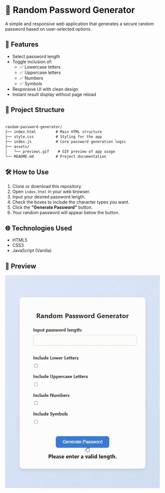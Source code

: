 # 🔐 Random Password Generator

A simple and responsive web application that generates a secure random password based on user-selected options.

## 🚀 Features

- Select password length
- Toggle inclusion of:
  - ✅ Lowercase letters
  - ✅ Uppercase letters
  - ✅ Numbers
  - ✅ Symbols
- Responsive UI with clean design
- Instant result display without page reload

## 📂 Project Structure

```

random-password-generator/
├── index.html         # Main HTML structure
├── style.css          # Styling for the app
├── index.js           # Core password generation logic
├── assets/
│   └── preview\.gif    # GIF preview of app usage
└── README.md          # Project documentation

```

## 🛠️ How to Use

1. Clone or download this repository.
2. Open `index.html` in your web browser.
3. Input your desired password length.
4. Check the boxes to include the character types you want.
5. Click the **"Generate Password"** button.
6. Your random password will appear below the button.

## 🌐 Technologies Used

- HTML5
- CSS3
- JavaScript (Vanilla)

## 📸 Preview

![Preview](gif/preview.gif)
